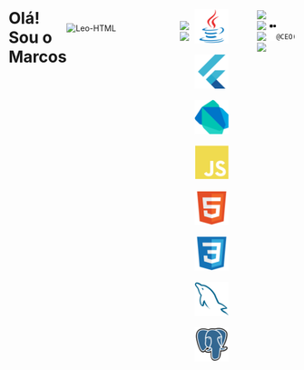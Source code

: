 
<div style="height: 60px; display: flex; justify-content: space-between; align-items: center;">
  <h1>Olá! Sou o Marcos</h1>
  <img alt="Leo-HTML" height="30" width="200" src="https://github.com/leonino/leonino/actions/workflows/generate_snake.yml/badge.svg">
<div>
	<a href="https://github.com/leonino"></a>
	<img height="180em" src="https://github-readme-stats.vercel.app/api?username=leonino&show_icons=true&theme=dracula&include_all_commits=true&count_private=true"/>
	<img height="180em" src="https://github-readme-stats.vercel.app/api/top-langs/?username=leonino&layout=compact&langs_count=7&theme=dracula"/>
</div>

<div style="height: 100px; display: flex; flex-wrap: wrap; justify-content: space-between; align-items: center;">
  <div style="padding: 10px; felx: 1"><img align="center" alt="Leo-Java" height="60" width="60" src="https://raw.githubusercontent.com/devicons/devicon/master/icons/java/java-original.svg"></div>
  <div style="padding: 10px; felx: 1"><img align="center" alt="Leo-Flutter" height="60" width="60" src="https://raw.githubusercontent.com/devicons/devicon/master/icons/flutter/flutter-original.svg"></div>
  <div style="padding: 10px; felx: 1"><img align="center" alt="Leo-Dart" height="60" width="60" src="https://raw.githubusercontent.com/devicons/devicon/master/icons/dart/dart-original.svg"></div>
  <div style="padding: 10px; felx: 1"><img align="center" alt="Leo-JS" height="60" width="60" src="https://raw.githubusercontent.com/devicons/devicon/master/icons/javascript/javascript-plain.svg"></div>
  <div style="padding: 10px; felx: 1"><img align="center" alt="Leo-HTML" height="60" width="60" src="https://raw.githubusercontent.com/devicons/devicon/master/icons/html5/html5-original.svg"></div>
  <div style="padding: 10px; felx: 1"><img align="center" alt="Leo-CSS3" height="60" width="60" src="https://raw.githubusercontent.com/devicons/devicon/master/icons/css3/css3-original.svg"></div>
  <div style="padding: 10px; felx: 1"><img align="center" alt="Leo-MySQL" height="60" width="60" src="https://raw.githubusercontent.com/devicons/devicon/master/icons/mysql/mysql-original.svg"></div>
  <div style="padding: 10px; felx: 1"><img align="center" alt="Leo-PostgreSQL" height="60" width="60" src="https://raw.githubusercontent.com/devicons/devicon/master/icons/postgresql/postgresql-original.svg"></div>
  <hr>
</div>

<div>
  <a href="https://www.instagram.com/marcos.ribeiro204/" target="_blank"><img src="https://img.shields.io/badge/-Instagram-%23E4405F?style=for-the-badge&logo=instagram&logoColor=white" target="_blank"></a>
	<a href="https://www.facebook.com/leoninopa/" target="_blank"><img src="
https://img.shields.io/badge/Facebook-1877F2?style=for-the-badge&logo=facebook&logoColor=white" target="_blank"></a>
  <a href = "mailto:slproger@gmail.com"><img src="https://img.shields.io/badge/-Gmail-%23333?style=for-the-badge&logo=gmail&logoColor=white" target="_blank"></a>
  <a href="https://www.linkedin.com/in/marcosribeiro33/" target="_blank"><img src="https://img.shields.io/badge/-LinkedIn-%230077B5?style=for-the-badge&logo=linkedin&logoColor=white" target="_blank"></a>
</div>

![snake gif](https://github.com/leonino/leonino/blob/output/github-contribution-grid-snake.svg )



```dart

@CEO('Solutil Sistemas')


```
